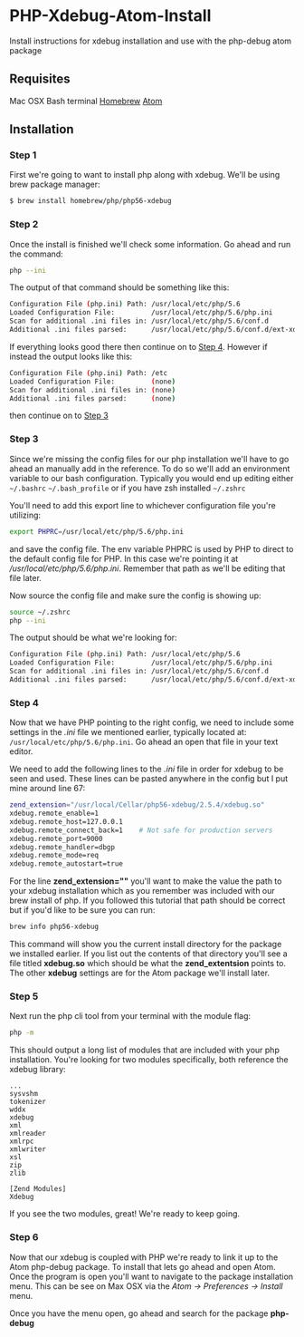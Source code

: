 # PHP-Xdebug-Atom-Install
Install instructions for xdebug installation and use with the php-debug atom package

## Requisites
Mac OSX
Bash terminal
[Homebrew](https://brew.sh/)
[Atom](https://atom.io)

## Installation

### Step 1
First we're going to want to install php along with xdebug. We'll be using brew package manager:

```bash
$ brew install homebrew/php/php56-xdebug
```

### Step 2
Once the install is finished we'll check some information. Go ahead and run the command:
```bash
php --ini
```

The output of that command should be something like this:

```bash
Configuration File (php.ini) Path: /usr/local/etc/php/5.6
Loaded Configuration File:         /usr/local/etc/php/5.6/php.ini
Scan for additional .ini files in: /usr/local/etc/php/5.6/conf.d
Additional .ini files parsed:      /usr/local/etc/php/5.6/conf.d/ext-xdebug.ini
```

If everything looks good there then continue on to [Step 4](). However if instead the output looks like this:

```bash
Configuration File (php.ini) Path: /etc
Loaded Configuration File:         (none)
Scan for additional .ini files in: (none)
Additional .ini files parsed:      (none)
```

then continue on to [Step 3]()

### Step 3
Since we're missing the config files for our php installation we'll have to go ahead an manually add in the reference. To do so we'll add an environment variable to our bash configuration. Typically you would end up editing either ```~/.bashrc``` ```~/.bash_profile``` or if you have zsh installed ```~/.zshrc```

You'll need to add this export line to whichever configuration file you're utilizing:

```bash
export PHPRC=/usr/local/etc/php/5.6/php.ini
```

and save the config file. The env variable PHPRC is used by PHP to direct to the default config file for PHP. In this case we're pointing it at */usr/local/etc/php/5.6/php.ini*. Remember that path as we'll be editing that file later.

Now source the config file and make sure the config is showing up:

```bash
source ~/.zshrc
php --ini
```

The output should be what we're looking for:

```bash
Configuration File (php.ini) Path: /usr/local/etc/php/5.6
Loaded Configuration File:         /usr/local/etc/php/5.6/php.ini
Scan for additional .ini files in: /usr/local/etc/php/5.6/conf.d
Additional .ini files parsed:      /usr/local/etc/php/5.6/conf.d/ext-xdebug.ini
```

### Step 4
Now that we have PHP pointing to the right config, we need to include some settings in the *.ini* file we mentioned earlier, typically located at: ```/usr/local/etc/php/5.6/php.ini```. Go ahead an open that file in your text editor.

We need to add the following lines to the *.ini* file in order for xdebug to be seen and used. These lines can be pasted anywhere in the config but I put mine around line 67:

```bash
zend_extension="/usr/local/Cellar/php56-xdebug/2.5.4/xdebug.so"
xdebug.remote_enable=1
xdebug.remote_host=127.0.0.1
xdebug.remote_connect_back=1    # Not safe for production servers
xdebug.remote_port=9000
xdebug.remote_handler=dbgp
xdebug.remote_mode=req
xdebug.remote_autostart=true
```

For the line **zend_extension=""** you'll want to make the value the path to your xdebug installation which as you remember was included with our brew install of php. If you followed this tutorial that path should be correct but if you'd like to be sure you can run:

```bash
brew info php56-xdebug
```

This command will show you the current install directory for the package we installed earlier. If you list out the contents of that directory you'll see a file titled **xdebug.so** which should be what the **zend_extentsion** points to. The other **xdebug** settings are for the Atom package we'll install later.

### Step 5

Next run the php cli tool from your terminal with the module flag:

```bash
php -m
```

This should output a long list of modules that are included with your php installation. You're looking for two modules specifically, both reference the xdebug library:

```
...
sysvshm
tokenizer
wddx
xdebug
xml
xmlreader
xmlrpc
xmlwriter
xsl
zip
zlib

[Zend Modules]
Xdebug
```

If you see the two modules, great! We're ready to keep going.

### Step 6
Now that our xdebug is coupled with PHP we're ready to link it up to the Atom php-debug package. To install that lets go ahead and open Atom. Once the program is open you'll want to navigate to the package installation menu. This can be see on Max OSX via the *Atom -> Preferences -> Install* menu.

Once you have the menu open, go ahead and search for the package **php-debug**



